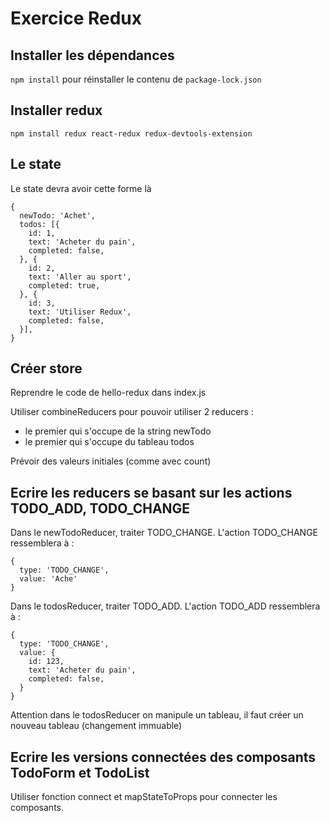# Exercice Redux

## Installer les dépendances

`npm install` pour réinstaller le contenu de `package-lock.json`

## Installer redux

`npm install redux react-redux redux-devtools-extension`

## Le state 

Le state devra avoir cette forme là

```
{
  newTodo: 'Achet',
  todos: [{
    id: 1,
    text: 'Acheter du pain',
    completed: false,
  }, {
    id: 2,
    text: 'Aller au sport',
    completed: true,
  }, {
    id: 3,
    text: 'Utiliser Redux',
    completed: false,
  }],
}
```

## Créer store

Reprendre le code de hello-redux dans index.js

Utiliser combineReducers pour pouvoir utiliser 2 reducers :

* le premier qui s'occupe de la string newTodo
* le premier qui s'occupe du tableau todos

Prévoir des valeurs initiales (comme avec count)

## Ecrire les reducers se basant sur les actions TODO_ADD, TODO_CHANGE

Dans le newTodoReducer, traiter TODO_CHANGE. L'action TODO_CHANGE ressemblera à :

```
{
  type: 'TODO_CHANGE',
  value: 'Ache'
}
```

Dans le todosReducer, traiter TODO_ADD. L'action TODO_ADD ressemblera à :

```
{
  type: 'TODO_CHANGE',
  value: {
    id: 123,
    text: 'Acheter du pain',
    completed: false,
  }
}
```

Attention dans le todosReducer on manipule un tableau, il faut
créer un nouveau tableau (changement immuable)


## Ecrire les versions connectées des composants TodoForm et TodoList

Utiliser fonction connect et mapStateToProps pour connecter les composants.
